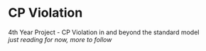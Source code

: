 # CP Violation 

4th Year Project - CP Violation in and beyond the standard model  
_just reading for now, more to follow_

